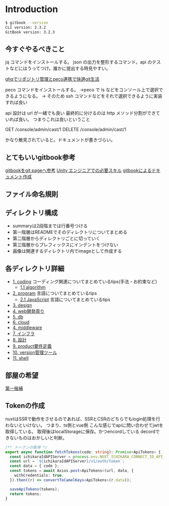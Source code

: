 # Introduction

```sh
$ gitbook --version
CLI version: 2.3.2
GitBook version: 3.2.3
```

## 今すぐやるべきこと

jq コマンドをインストールする。
json の出力を整形するコマンド。api のテストなどにはうってつけ。誰かに提出する時見やすい。

[ghqでリポジトリ管理とpeco連携で快適git生活](https://qiita.com/strsk/items/9151cef7e68f0746820d)

peco コマンドをインストールする。
→peco で ls などをコンソール上で選択できるようになる。
→ そのため ssh コマンドなどをそれで選択できるように実装すれば良い

api 設計は url が一緒でも良い
最終的に分けるのは http メソッド分割ができていれば良い。
つまりこれは良いということ

GET /console/admin/cast/1
DELETE /console/admin/cast/1

かなり散見されていると。ドキュメントが書きづらい。

## とてもいいgitbook参考

[gitbookをgit pageへ参考](https://r-ngtm.hatenablog.com/entry/2020/06/18/193235)
[Unity エンジニアでの必要スキル](https://rngtm.github.io/Portfolio/markdown/01_skill.html)
[gitbookによるドキュメント作成](http://mebiusbox.github.io/contents/gitbook/src/customize.html)

## ファイル命名規則


## ディレクトリ構成

- summaryは2段階までは行番号つける
- 第一階層はREADMEでそのディレクトリについてまとめる
- 第二階層からディレクトリごとに切っていく
- 第三階層からプレフィックスにインデントをつけない
- 画像は関連するディレクトリ内でimageとして作成する

## 各ディレクトリ詳細

* [1. coding](coding/coding.md) コーディング関連についてまとめているtips(手法・お約束など)
  * [1.1 algorithm](coding/algorithm/algorithm.md)
* [2. program](program/README.md) 言語についてまとめているtips
  * [2.1 JavaScript](program/README.md) 言語についてまとめているtips
* [3. design](design/README.md)
* [4. web開発周り](web/README.md)
* [5. db](db/README.md)
* [6. cloud](cloud/cloud.md)
* [4. middleware](middleware/README.md)
* [7. インフラ](infra/README.md)
* [8. 設計](plan/README.md)
* [9. product要件定義](requirement/README.md)
* [10. version管理ツール](version/README.md)
* [11. shell](shell/README.md)




## 部屋の希望

[第一候補](https://suumo.jp/chintai/jnc_000070614924/?bc=100263259173)


## Tokenの作成

nuxtはSSRで動作をさせるのであれば、SSRとCSRのどちらでもlogin処理を行わないといけない。
つまり、ts側とvue側
こんな感じでapiに問い合わせてjwtを取得している。
取得後はlocalStorageに保存。かつencordしている
decordできないものはおかしいと判断。


```ts
/** トークンの取得 */
export async function fetchTokens(code: string): Promise<ApiTokens> {
  const ichikaraIdAPIServer = process.env.NUXT_ICHIKARA_CONNECT_ID_API_SERVER;
  const url = `${ichikaraIdAPIServer}/v1/auth/token`;
  const data = { code };
  const tokens = await Axios.post<ApiTokens>(url, data, {
    withCredentials: true,
  }).then((r) => convertToCamelKeys<ApiTokens>(r.data));

  saveApiTokens(tokens);
  return tokens;
}
```